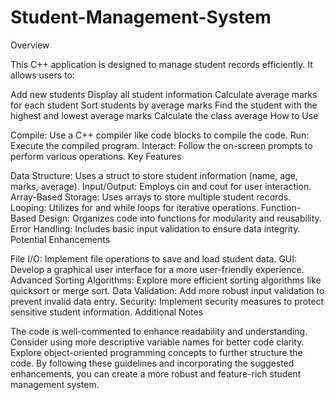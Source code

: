 # Student-Management-System
Overview

This C++ application is designed to manage student records efficiently. It allows users to:

Add new students
Display all student information
Calculate average marks for each student
Sort students by average marks
Find the student with the highest and lowest average marks
Calculate the class average
How to Use

Compile: Use a C++ compiler like code blocks to compile the code.
Run: Execute the compiled program.
Interact: Follow the on-screen prompts to perform various operations.
Key Features

Data Structure: Uses a struct to store student information (name, age, marks, average).
Input/Output: Employs cin and cout for user interaction.
Array-Based Storage: Uses arrays to store multiple student records.
Looping: Utilizes for and while loops for iterative operations.
Function-Based Design: Organizes code into functions for modularity and reusability.
Error Handling: Includes basic input validation to ensure data integrity.
Potential Enhancements

File I/O: Implement file operations to save and load student data.
GUI: Develop a graphical user interface for a more user-friendly experience.
Advanced Sorting Algorithms: Explore more efficient sorting algorithms like quicksort or merge sort.
Data Validation: Add more robust input validation to prevent invalid data entry.
Security: Implement security measures to protect sensitive student information.
Additional Notes

The code is well-commented to enhance readability and understanding.
Consider using more descriptive variable names for better code clarity.
Explore object-oriented programming concepts to further structure the code.
By following these guidelines and incorporating the suggested enhancements, you can create a more robust and feature-rich student management system.
